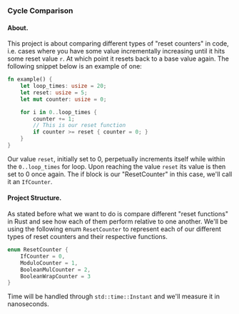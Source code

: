 
### Cycle Comparison

#### About.

This project is about comparing different types of "reset counters" in code, i.e. cases where you have some value incrementally increasing until it hits some reset value `r`. At which point it resets back to a base value again. The following snippet below is an example of one:

```rust
fn example() {
    let loop_times: usize = 20;
    let reset: usize = 5;
    let mut counter: usize = 0;

    for i in 0..loop_times {
        counter += 1;
        // This is our reset function
        if counter >= reset { counter = 0; }
    }
}
```

Our value `reset`, initially set to 0, perpetually increments itself while within the `0..loop_times` for loop. Upon reaching the value `reset` its value is then set to 0 once again. The if block is our "ResetCounter" in this case, we'll call it an `IfCounter`.

#### Project Structure.

As stated before what we want to do is compare different "reset functions" in Rust and see how each of them perform relative to one another. We'll be using the following enum `ResetCounter` to represent each of our different types of reset counters and their respective functions.

```rust
enum ResetCounter {
    IfCounter = 0,
    ModuloCounter = 1,
    BooleanMulCounter = 2,
    BooleanWrapCounter = 3
}
```

Time will be handled through `std::time::Instant` and we'll measure it in nanoseconds.